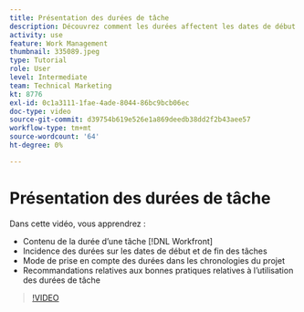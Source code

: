 ```yaml
---
title: Présentation des durées de tâche
description: Découvrez comment les durées affectent les dates de début et d’achèvement des tâches, comment les durées tiennent compte des chronologies du projet et quelles sont les bonnes pratiques pour utiliser les durées des tâches.
activity: use
feature: Work Management
thumbnail: 335089.jpeg
type: Tutorial
role: User
level: Intermediate
team: Technical Marketing
kt: 8776
exl-id: 0c1a3111-1fae-4ade-8044-86bc9bcb06ec
doc-type: video
source-git-commit: d39754b619e526e1a869deedb38dd2f2b43aee57
workflow-type: tm+mt
source-wordcount: '64'
ht-degree: 0%

---
```


# Présentation des durées de tâche

Dans cette vidéo, vous apprendrez :

* Contenu de la durée d’une tâche [!DNL Workfront]
* Incidence des durées sur les dates de début et de fin des tâches
* Mode de prise en compte des durées dans les chronologies du projet
* Recommandations relatives aux bonnes pratiques relatives à l’utilisation des durées de tâche

>[!VIDEO](https://video.tv.adobe.com/v/335089/?quality=12)
